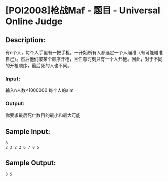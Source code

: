 # [POI2008]枪战Maf - 题目 - Universal Online Judge

## Description: 

有n个人，每个人手里有一把手枪。一开始所有人都选定一个人瞄准（有可能瞄准自己）。然后他们按某个顺序开枪，且任意时刻只有一个人开枪。因此，对于不同的开枪顺序，最后死的人也不同。

### Input: 

输入n人数<1000000 每个人的aim

### Output: 

你要求最后死亡数目的最小和最大可能


## Sample Input: 
```
8
2 3 2 2 6 7 8 5
```

## Sample Output: 
```
3 5
```
